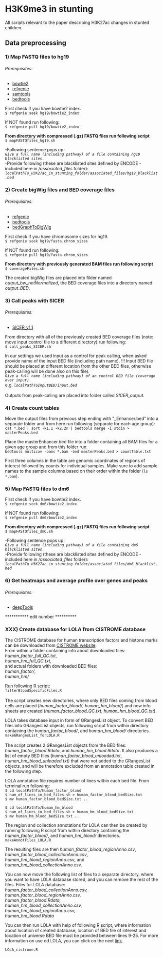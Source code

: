 # H3K9me3 in stunting
 All scripts relevant to the paper describing H3K27ac changes in stunted children.

## Data preprocessing
### 1) Map FASTQ files to hg19
###### Prerequisites:
+ [bowtie2](http://bowtie-bio.sourceforge.net/bowtie2/index.shtml)
+ [refgenie](http://refgenie.databio.org/en/latest/)
+ [samtools](http://www.htslib.org/)
+ [bedtools](https://bedtools.readthedocs.io/en/latest/index.html)

First check if you have bowtie2 index.\
`$ refgenie seek hg19/bowtie2_index`

If NOT found run following: \
`$ refgenie pull hg19/bowtie2_index` 

**From directory with compressed (.gz) FASTQ files run following script**\
`$ mapFASTQfiles_hg19.sh `

-Following sentence pops up:\
*`Give a full name (including pathway) of a file containing hg19 blacklisted sites.`*\
-Provide following (these are blacklisted sites defined by ENCODE - included here in */associated_files* folder):\
*`localPathTo_H3K27ac_in_stunting_folder/associated_files/hg19_blacklist.bed`*


### 2) Create bigWig files and BED coverage files
###### Prerequisites:
+ [refgenie](http://refgenie.databio.org/en/latest/)
+ [bedtools](https://bedtools.readthedocs.io/en/latest/index.html)
+ [bedGraphToBigWig](https://anaconda.org/bioconda/ucsc-bedgraphtobigwig)

First check if you have chromosome sizes for hg19.\
`$ refgenie seek hg19/fasta.chrom_sizes`

If NOT found run following: \
`$ refgenie pull hg19/fasta.chrom_sizes` 

**From directory with previously generated BAM files run following script**\
`$ coverageFiles.sh `

The created bigWig files are placed into filder named *output_bw_notNormalized*, the BED coverage files into a directory named *output_BED*.


### 3) Call peaks with SICER
###### Prerequisites:
+ [SICER_v1.1](https://home.gwu.edu/~wpeng/Software.htm)

From directory with all of the previously created BED coverage files (note: move input control file to a different directory) run following:\
`$ call_peaks_SICER.sh`

In our settings we used input as a control for peak calling, when asked provide name of the input BED file (including path name). !!! Input BED file should be placed at different location from the other BED files, otherwise peak-calling will be done also on this file).\
*`Give a full name (including pathway) of an control BED file (coverage over input).`*\
e.g. *`localPathToInputBED/input.bed`*\
\
Outputs from peak-calling are placed into folder called *SICER_output*.



### 4) Create count tables
Move the output files from previous step ending with "_Enhancer.bed" into a separate folder and from here run following (separate for each age group): \
`cat *.bed | sort -k1,1 -k2,2n | bedtools merge -i stdin > masterPeaks.bed`

Place the masterEnhancer.bed file into a folder containing all BAM files for a given age group and from this folder run: \
`bedtools multicov -bams *.bam -bed masterPeaks.bed > countTable.txt`

First three columns in the table are genomic coordinates of regions of interest followed by counts for individual samples. Make sure to add sample names to the sample columns based on their order within the folder (`ls *.bam`).

### 5) Map FASTQ files to dm6
First check if you have bowtie2 index.\
`$ refgenie seek dm6/bowtie2_index`

If NOT found run following: \
`$ refgenie pull dm6/bowtie2_index` 

**From directory with compressed (.gz) FASTQ files run following script**\
`$ mapFASTQfiles_dm6.sh `

-Following sentence pops up:\
*`Give a full name (including pathway) of a file containing dm6 blacklisted sites.`*\
-Provide following (these are blacklisted sites defined by ENCODE - included here in */associated_files* folder):\
*`localPathTo_H3K27ac_in_stunting_folder/associated_files/dm6_blacklist.bed`*

### 6) Get heatmaps and average profile over genes and peaks
###### Prerequisites:
+ [deepTools](https://deeptools.readthedocs.io/en/develop/)

*********** edit number **********
### XXX) Create database for LOLA from CISTROME database
The CISTROME database for human transcription factors and histone marks can be downloaded from [CISTROME website](http://cistrome.org/db/#/bdown).\
From within a folder containing info about downloaded files: \
*human_factor_full_QC.txt*, \
*human_hm_full_QC.txt*,\
and actual folders with downloaded BED files: \
*human_factor/*, \
*human_hm/* 

Run following R script:\
`filterBloodSpecificFiles.R`\
\
The script creates new directories, where only BED files coming from blood cells are placed (*human_factor_blood/*, *human_hm_blood/*) and new info sheets are created (*human_factor_blood_QC.txt*, *human_hm_blood_QC.txt*).

LOLA takes database input in form of GRangesList object. To convert BED files into GRangesList objects, run following script from within directory containing the *human_factor_blood/*, and *human_hm_blood/* directories.\
`makeGRangesList_forLOLA.R`\
\
The script creates 2 GRangesList objects from the BED files: *human_factor_blood.Rdata*, and *human_hm_blood.Rdata*. It also produces a list of empty BED files (*human_factor_blood_unloaded.txt*, *human_hm_blood_unloaded.txt*) that were not added to the GRangesList objects, and will be therefore excluded from an annotation table created in the following step. 

LOLA annotation file requires number of lines within each bed file. From terminal run following: \
`$ cd localPathTo/human_factor_blood` \
`$ num_of_lines_in_bed_files.sh > human_factor_blood_bedSize.txt` \
`$ mv human_factor_blood_bedSize.txt ..`

`$ cd localPathTo/human_hm_blood` \
`$ num_of_lines_in_bed_files.sh > human_hm_blood_bedSize.txt` \
`$ mv human_hm_blood_bedSize.txt ..`

The region and collection annotations for LOLA can then be created by running following R script from within directory containing the *human_factor_blood/*, and *human_hm_blood/* directories.
`makeAnnotFiles_LOLA.R` 

The resulting files are then *human_factor_blood_regionAnno.csv*, *human_factor_blood_collectionAnno.csv*, *human_hm_blood_regionAnno.csv*, and *human_hm_blood_collectionAnno.csv*. 

You can now move the following list of files to a separate directory, where you want to have LOLA database stored, and you can remove the rest of the files.
Files for LOLA database: \
*human_factor_blood_collectionAnno.csv,\
human_factor_blood_regionAnno.csv,\
human_factor_blood.Rdata,\
human_hm_blood_collectionAnno.csv,\
human_hm_blood_regionAnno.csv,\
human_hm_blood.Rdata*

You can then run LOLA with help of following R script, where information about location of created database, location of BED file of interest and location of universe BED file must be provided between lines 9-25. For more information on use od LOLA, you can click on the next [link](http://databio.org/lola/).

`LOLA_cistrome.R`

